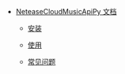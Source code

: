 - [NeteaseCloudMusicApiPy 文档](https://github.com/NKID00/NeteaseCloudMusicApiPy/wiki)

  - [安装](https://github.com/NKID00/NeteaseCloudMusicApiPy/wiki/安装)

  - [使用](https://github.com/NKID00/NeteaseCloudMusicApiPy/wiki/使用)

  - [常见问题](https://github.com/NKID00/NeteaseCloudMusicApiPy/wiki/常见问题)
